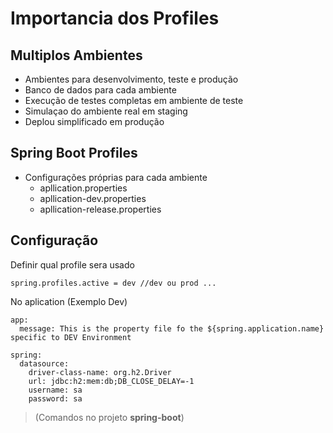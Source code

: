 # Importancia dos Profiles

## Multiplos Ambientes

- Ambientes para desenvolvimento, teste e produção
- Banco de dados para cada ambiente
- Execução de testes completas em ambiente de teste
- Simulaçao do ambiente real em staging
- Deplou simplificado em produção

## Spring Boot Profiles

- Configurações próprias para cada ambiente
    - apllication.properties
    - apllication-dev.properties
    - apllication-release.properties

## Configuração

Definir qual profile sera usado

```
spring.profiles.active = dev //dev ou prod ... 
``` 

No aplication (Exemplo Dev)

```
app:
  message: This is the property file fo the ${spring.application.name} specific to DEV Environment

spring:
  datasource:
    driver-class-name: org.h2.Driver
    url: jdbc:h2:mem:db;DB_CLOSE_DELAY=-1
    username: sa
    password: sa
```

> (Comandos no projeto **spring-boot**)